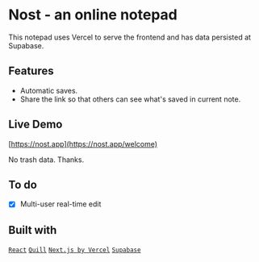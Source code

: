 # Nost - an online notepad

This notepad uses Vercel to serve the frontend and has data persisted at Supabase. 

## Features

- Automatic saves. 
- Share the link so that others can see what's saved in current note. 

## Live Demo

[https://nost.app](https://nost.app/welcome)

No trash data. Thanks. 

## To do

- [x] Multi-user real-time edit

## Built with

[`React`](https://reactjs.org/)
[`Quill`](https://quilljs.com/)
[`Next.js by Vercel`](https://nextjs.org/)
[`Supabase`](https://supabase.com/)